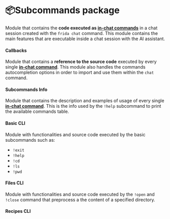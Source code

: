 # 📦Subcommands package

Module that contains the **code executed as [in-chat commands]()** in a chat session created with the `frida chat` command. This module contains the main features that are executable inside a chat session with the AI assistant.

#### Callbacks

Module that contains a **reference to the source code** executed by every single **[in-chat command]()**. This module also handles the commands autocompletion options in order to import and use them within the `chat` command.

#### Subcommands Info

Module that contains the description and examples of usage of every single **[in-chat command]()**. This is the info used by the `!help` subcommand to print the available commands table.

#### Basic CLI

Module with functionalities and source code executed by the basic subcommands such as:

- `!exit`
- `!help`
- `!cd`
- `!ls`
- `!pwd`

#### Files CLI

Module with functionalities and source code executed by the `!open` and `!close` command that preprocess a the content of a specified directory.

#### Recipes CLI
